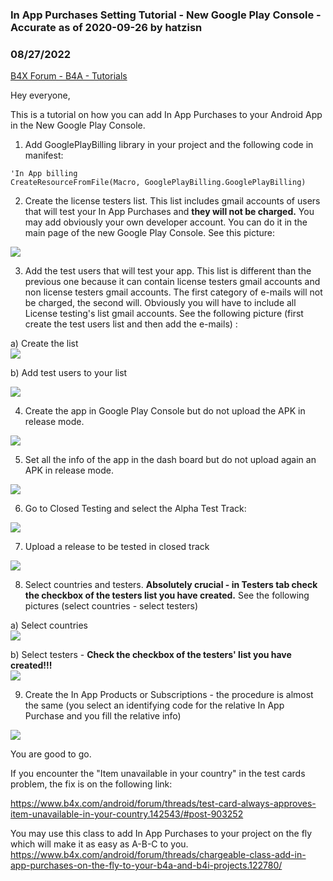 ### In App Purchases Setting Tutorial - New Google Play Console - Accurate as of 2020-09-26 by hatzisn
### 08/27/2022
[B4X Forum - B4A - Tutorials](https://www.b4x.com/android/forum/threads/122777/)

Hey everyone,  
  
This is a tutorial on how you can add In App Purchases to your Android App in the New Google Play Console.  
  
1) Add GooglePlayBilling library in your project and the following code in manifest:  
  

```B4X
'In App billing  
CreateResourceFromFile(Macro, GooglePlayBilling.GooglePlayBilling)
```

  
  
  
  
2) Create the license testers list. This list includes gmail accounts of users that will test your In App Purchases and **they will not be charged.** You may add obviously your own developer account. You can do it in the main page of the new Google Play Console. See this picture:  
  
![](https://www.b4x.com/android/forum/attachments/100508)  
  
  
  
3) Add the test users that will test your app. This list is different than the previous one because it can contain license testers gmail accounts and non license testers gmail accounts. The first category of e-mails will not be charged, the second will. Obviously you will have to include all License testing's list gmail accounts. See the following picture (first create the test users list and then add the e-mails) :  
  
a) Create the list  
![](https://www.b4x.com/android/forum/attachments/100509)  
  
b) Add test users to your list  
  
![](https://www.b4x.com/android/forum/attachments/100510)  
  
  
  
4) Create the app in Google Play Console but do not upload the APK in release mode.  
  
  
![](https://www.b4x.com/android/forum/attachments/100511)  
  
  
  
5) Set all the info of the app in the dash board but do not upload again an APK in release mode.  
  
![](https://www.b4x.com/android/forum/attachments/100512)  
  
  
6) Go to Closed Testing and select the Alpha Test Track:  
  
![](https://www.b4x.com/android/forum/attachments/100513)  
  
  
  
7) Upload a release to be tested in closed track  
  
![](https://www.b4x.com/android/forum/attachments/100514)  
  
  
8) Select countries and testers. **Absolutely crucial - in Testers tab check the checkbox of the testers list you have created.** See the following pictures (select countries - select testers)  
  
a) Select countries  
![](https://www.b4x.com/android/forum/attachments/100515)  
  
  
b) Select testers - **Check the **checkbox of the** testers' list you have created!!!**  
![](https://www.b4x.com/android/forum/attachments/100516)  
  
  
  
9) Create the In App Products or Subscriptions - the procedure is almost the same (you select an identifying code for the relative In App Purchase and you fill the relative info)  
  
![](https://www.b4x.com/android/forum/attachments/100517)  
  
  
  
  
  
You are good to go.  
  
If you encounter the "Item unavailable in your country" in the test cards problem, the fix is on the following link:  
  
<https://www.b4x.com/android/forum/threads/test-card-always-approves-item-unavailable-in-your-country.142543/#post-903252>  
  
  
You may use this class to add In App Purchases to your project on the fly which will make it as easy as A-B-C to you.  
<https://www.b4x.com/android/forum/threads/chargeable-class-add-in-app-purchases-on-the-fly-to-your-b4a-and-b4i-projects.122780/>
